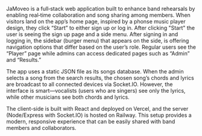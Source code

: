 JaMoveo is a full‑stack web application built to enhance band rehearsals by enabling real‑time collaboration and song sharing among members. 
When visitors land on the app’s home page, inspired by a phonse music player design, they click “Start” to either sign up or log in.
After clicking "Start" the user is seeing the sign up page and a side menu.
After signing in and logging in, the sidebar (burger menu) that appears on the side, is offering navigation options that differ based on the user’s role.
Regular users see the “Player” page while admins can access dedicated pages such as “Admin” and “Results.”

The app uses a static JSON file as its songs database.
When the admin selects a song from the search results, the chosen song’s chords and lyrics are broadcast to all connected devices via Socket.IO.
However, the interface is smart—vocalists (users who are singers) see only the lyrics, while other musicians see both chords and lyrics.

The client-side is built with React and deployed on Vercel, and the server (Node/Express with Socket.IO) is hosted on Railway.
This setup provides a modern, responsive experience that can be easily shared with band members and collaborators.

